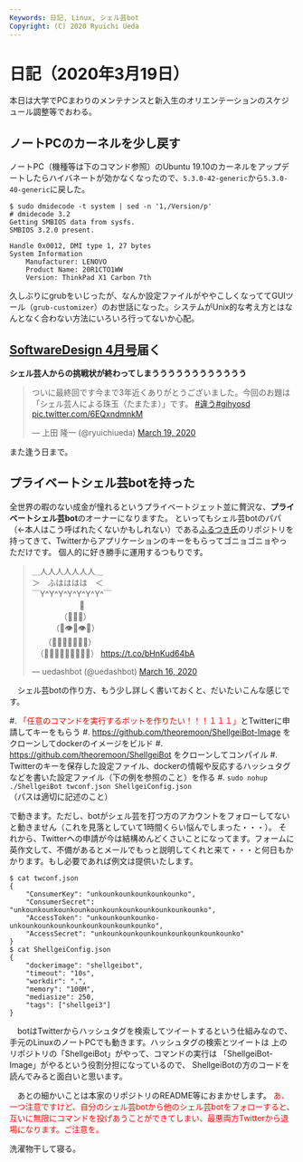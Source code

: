 ```yaml
---
Keywords: 日記, Linux, シェル芸bot
Copyright: (C) 2020 Ryuichi Ueda
---
```


# 日記（2020年3月19日）

本日は大学でPCまわりのメンテナンスと新入生のオリエンテーションのスケジュール調整等でおわる。


## ノートPCのカーネルを少し戻す

ノートPC（機種等は下のコマンド参照）のUbuntu 19.10のカーネルをアップデートしたらハイバネートが効かなくなったので、`5.3.0-42-generic`から`5.3.0-40-generic`に戻した。


```
$ sudo dmidecode -t system | sed -n '1,/Version/p'
# dmidecode 3.2
Getting SMBIOS data from sysfs.
SMBIOS 3.2.0 present.

Handle 0x0012, DMI type 1, 27 bytes
System Information
	Manufacturer: LENOVO
	Product Name: 20R1CTO1WW
	Version: ThinkPad X1 Carbon 7th
```

久しぶりにgrubをいじったが、なんか設定ファイルがややこしくなっててGUIツール（`grub-customizer`）のお世話になった。システムがUnix的な考え方とはなんとなく合わない方法にいろいろ行ってないか心配。

## [SoftwareDesign 4月号](https://amzn.to/33zA0BV)届く

**シェル芸人からの挑戦状が終わってしまうううううううううううう**

<blockquote class="twitter-tweet" data-partner="tweetdeck"><p lang="ja" dir="ltr">ついに最終回です今まで3年近くありがとうございました。今回のお題は「シェル芸人による珠玉（たまたま）」です。  <a href="https://twitter.com/hashtag/%E9%81%95%E3%81%86?src=hash&amp;ref_src=twsrc%5Etfw">#違う</a><a href="https://twitter.com/hashtag/gihyosd?src=hash&amp;ref_src=twsrc%5Etfw">#gihyosd</a> <a href="https://t.co/6EQxndmnkM">pic.twitter.com/6EQxndmnkM</a></p>&mdash; 上田 隆一 (@ryuichiueda) <a href="https://twitter.com/ryuichiueda/status/1240618536780750849?ref_src=twsrc%5Etfw">March 19, 2020</a></blockquote>
<script async src="https://platform.twitter.com/widgets.js" charset="utf-8"></script>


また逢う日まで。


## プライベートシェル芸botを持った

全世界の暇のない成金が憧れるというプライベートジェット並に贅沢な、**プライベートシェル芸bot**のオーナーになりますた。
といってもシェル芸botのパパ（←本人はこう呼ばれたくないかもしれない）である[ふるつき氏](https://twitter.com/theoremoon)のリポジトリを持ってきて、Twitterからアプリケーションのキーをもらってゴニョゴニョやっただけです。
個人的に好き勝手に運用するつもりです。

<blockquote class="twitter-tweet"><p lang="ja" dir="ltr">＿人人人人人人人＿<br>＞　ふはははは　＜<br>￣Y^Y^Y^Y^Y^Y^Y^￣<br>　　　　　　👑<br>　　　　（💩💩💩）<br>　　　（💩👁💩👁💩）<br>　　（💩💩💩👃💩💩💩）<br>　（💩💩💩💩👄💩💩💩💩） <a href="https://t.co/bHnKud64bA">https://t.co/bHnKud64bA</a></p>&mdash; uedashbot (@uedashbot) <a href="https://twitter.com/uedashbot/status/1239662466197381121?ref_src=twsrc%5Etfw">March 16, 2020</a></blockquote> <script async src="https://platform.twitter.com/widgets.js" charset="utf-8"></script>


　シェル芸botの作り方、もう少し詳しく書いておくと、だいたいこんな感じです。

#. <span style="color:red">「任意のコマンドを実行するボットを作りたい！！！１１１」</span>とTwitterに申請してキーをもらう
#. https://github.com/theoremoon/ShellgeiBot-Image をクローンしてdockerのイメージをビルド
#. https://github.com/theoremoon/ShellgeiBot をクローンしてコンパイル
#. Twitterのキーを保存した設定ファイル、dockerの情報や反応するハッシュタグなどを書いた設定ファイル（下の例を参照のこと）を作る
#. `sudo nohup ./ShellgeiBot twconf.json ShellgeiConfig.json` （パスは適切に記述のこと）

で動きます。ただし、botがシェル芸を打つ方のアカウントをフォローしてないと動きません（これを見落としていて1時間くらい悩んでしまった・・・）。
それから、Twitterへの申請が今は結構めんどくさいことになってます。フォームに英作文して、不備があるとメールでもっと説明してくれと来て・・・と何日もかかります。もし必要であれば例文は提供いたします。

```
$ cat twconf.json
{
	"ConsumerKey": "unkounkounkounkounkounko",
	"ConsumerSecret": "unkounkounkounkounkounkounkounkounkounkounkounko",
	"AccessToken": "unkounkounkounko-unkounkounkounkounkounkounkounkounko",
	"AccessSecret": "unkounkounkounkounkounkounkounkounko"
}
$ cat ShellgeiConfig.json
{
	"dockerimage": "shellgeibot",
	"timeout": "10s",
	"workdir": ".",
	"memory": "100M",
	"mediasize": 250,
	"tags": ["shellgei3"]
}

```

　botはTwitterからハッシュタグを検索してツイートするという仕組みなので、
手元のLinuxのノートPCでも動きます。ハッシュタグの検索とツイートは
上のリポジトリの「ShellgeiBot」がやって、コマンドの実行は
「ShellgeiBot-Image」がやるという役割分担になっているので、
ShellgeiBotの方のコードを読んでみると面白いと思います。

　あとの細かいことは本家のリポジトリのREADME等におまかせします。
<span style="color:red">あ、一つ注意ですけど、自分のシェル芸botから他のシェル芸botをフォローすると、
互いに無限にコマンドを投げあうことができてしまい、最悪両方Twitterから退場になります。ご注意を。</span>


洗濯物干して寝る。
